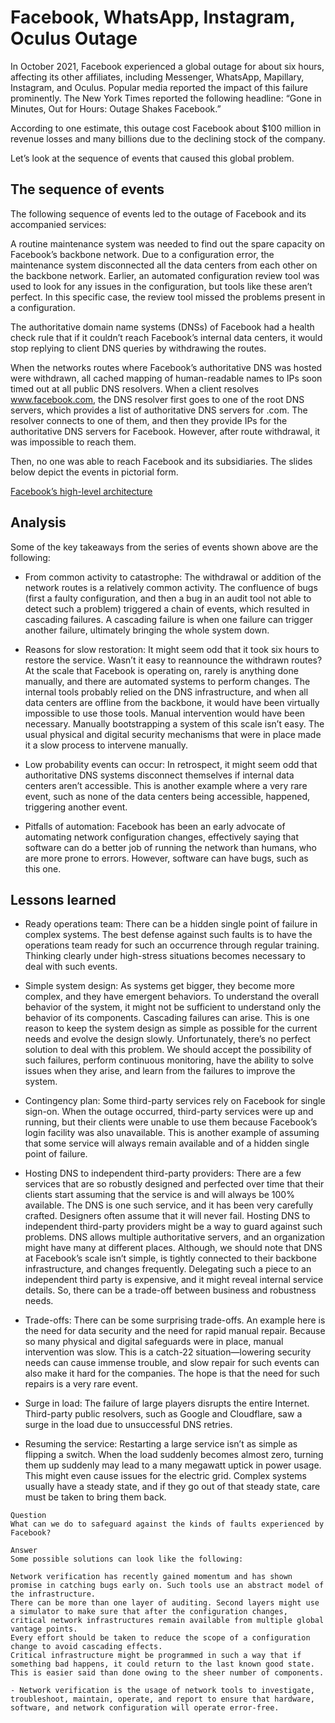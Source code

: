 # Facebook, WhatsApp, Instagram, Oculus Outage
In October 2021, Facebook experienced a global outage for about six hours, affecting its other affiliates, including Messenger, WhatsApp, Mapillary, Instagram, and Oculus. Popular media reported the impact of this failure prominently. The New York Times reported the following headline: “Gone in Minutes, Out for Hours: Outage Shakes Facebook.”

According to one estimate, this outage cost Facebook about $100 million in revenue losses and many billions due to the declining stock of the company.

Let’s look at the sequence of events that caused this global problem.
## The sequence of events
The following sequence of events led to the outage of Facebook and its accompanied services:

A routine maintenance system was needed to find out the spare capacity on Facebook’s backbone network.
Due to a configuration error, the maintenance system disconnected all the data centers from each other on the backbone network. Earlier, an automated configuration review tool was used to look for any issues in the configuration, but tools like these aren’t perfect. In this specific case, the review tool missed the problems present in a configuration.

The authoritative domain name systems (DNSs) of Facebook had a health check rule that if it couldn’t reach Facebook’s internal data centers, it would stop replying to client DNS queries by withdrawing the routes.

When the networks routes where Facebook’s authoritative DNS was hosted were withdrawn, all cached mapping of human-readable names to IPs soon timed out at all public DNS resolvers. When a client resolves www.facebook.com, the DNS resolver first goes to one of the root DNS servers, which provides a list of authoritative DNS servers for .com. The resolver connects to one of them, and then they provide IPs for the authoritative DNS servers for Facebook. However, after route withdrawal, it was impossible to reach them.

Then, no one was able to reach Facebook and its subsidiaries.
The slides below depict the events in pictorial form.

[Facebook’s high-level architecture](./arch)

## Analysis
Some of the key takeaways from the series of events shown above are the following:

- From common activity to catastrophe: The withdrawal or addition of the network routes is a relatively common activity. The confluence of bugs (first a faulty configuration, and then a bug in an audit tool not able to detect such a problem) triggered a chain of events, which resulted in cascading failures. A cascading failure is when one failure can trigger another failure, ultimately bringing the whole system down.

- Reasons for slow restoration: It might seem odd that it took six hours to restore the service. Wasn’t it easy to reannounce the withdrawn routes? At the scale that Facebook is operating on, rarely is anything done manually, and there are automated systems to perform changes. The internal tools probably relied on the DNS infrastructure, and when all data centers are offline from the backbone, it would have been virtually impossible to use those tools. Manual intervention would have been necessary. Manually bootstrapping a system of this scale isn’t easy. The usual physical and digital security mechanisms that were in place made it a slow process to intervene manually.

- Low probability events can occur: In retrospect, it might seem odd that authoritative DNS systems disconnect themselves if internal data centers aren’t accessible. This is another example where a very rare event, such as none of the data centers being accessible, happened, triggering another event.

- Pitfalls of automation: Facebook has been an early advocate of automating network configuration changes, effectively saying that software can do a better job of running the network than humans, who are more prone to errors. However, software can have bugs, such as this one.


## Lessons learned

- Ready operations team: There can be a hidden single point of failure in complex systems. The best defense against such faults is to have the operations team ready for such an occurrence through regular training. Thinking clearly under high-stress situations becomes necessary to deal with such events.

- Simple system design: As systems get bigger, they become more complex, and they have emergent behaviors. To understand the overall behavior of the system, it might not be sufficient to understand only the behavior of its components. Cascading failures can arise. This is one reason to keep the system design as simple as possible for the current needs and evolve the design slowly. Unfortunately, there’s no perfect solution to deal with this problem. We should accept the possibility of such failures, perform continuous monitoring, have the ability to solve issues when they arise, and learn from the failures to improve the system.

- Contingency plan: Some third-party services rely on Facebook for single sign-on. When the outage occurred, third-party services were up and running, but their clients were unable to use them because Facebook’s login facility was also unavailable. This is another example of assuming that some service will always remain available and of a hidden single point of failure.

- Hosting DNS to independent third-party providers: There are a few services that are so robustly designed and perfected over time that their clients start assuming that the service is and will always be 100% available. The DNS is one such service, and it has been very carefully crafted. Designers often assume that it will never fail. Hosting DNS to independent third-party providers might be a way to guard against such problems. DNS allows multiple authoritative servers, and an organization might have many at different places. Although, we should note that DNS at Facebook’s scale isn’t simple, is tightly connected to their backbone infrastructure, and changes frequently. Delegating such a piece to an independent third party is expensive, and it might reveal internal service details. So, there can be a trade-off between business and robustness needs.

- Trade-offs: There can be some surprising trade-offs. An example here is the need for data security and the need for rapid manual repair. Because so many physical and digital safeguards were in place, manual intervention was slow. This is a catch-22 situation—lowering security needs can cause immense trouble, and slow repair for such events can also make it hard for the companies. The hope is that the need for such repairs is a very rare event.

- Surge in load: The failure of large players disrupts the entire Internet. Third-party public resolvers, such as Google and Cloudflare, saw a surge in the load due to unsuccessful DNS retries.

- Resuming the service: Restarting a large service isn’t as simple as flipping a switch. When the load suddenly becomes almost zero, turning them up suddenly may lead to a many megawatt uptick in power usage. This might even cause issues for the electric grid. Complex systems usually have a steady state, and if they go out of that steady state, care must be taken to bring them back.

```
Question
What can we do to safeguard against the kinds of faults experienced by Facebook?

Answer
Some possible solutions can look like the following:

Network verification has recently gained momentum and has shown promise in catching bugs early on. Such tools use an abstract model of the infrastructure.
There can be more than one layer of auditing. Second layers might use a simulator to make sure that after the configuration changes, critical network infrastructures remain available from multiple global vantage points.
Every effort should be taken to reduce the scope of a configuration change to avoid cascading effects.
Critical infrastructure might be programmed in such a way that if something bad happens, it could return to the last known good state. This is easier said than done owing to the sheer number of components.

- Network verification is the usage of network tools to investigate, troubleshoot, maintain, operate, and report to ensure that hardware, software, and network configuration will operate error-free.

```
